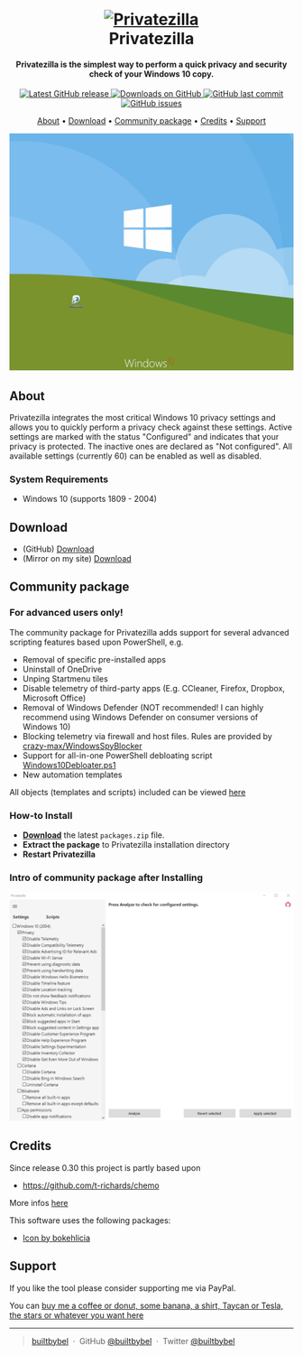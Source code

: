 <h1 align="center">
  <br>
  <a href="http://www.builtbybel.com"><img src="https://github.com/builtbybel/privatezilla/blob/master/src/Privatezilla/icon.ico" alt="Privatezilla" width="200"></a>
  <br>
  Privatezilla
  <br>
</h1>
<h4 align="center">Privatezilla is the simplest way to perform a quick privacy and security check of your Windows 10 copy.
</h4>

<p align="center">
<a href="https://github.com/builtbybel/privatezilla/releases/latest" target="_blank">
<img alt="Latest GitHub release" src="https://img.shields.io/github/release/builtbybel/privatezilla.svg?style=flat-square" />
</a>
	
<a href="https://github.com/builtbybel/privatezilla/releases" target="_blank">
<img alt="Downloads on GitHub" src="https://img.shields.io/github/downloads/builtbybel/privatezilla/total.svg?style=flat-square" />
</a>

<a href="https://github.com/builtbybel/privatezilla/commits/master">
<img src="https://img.shields.io/github/last-commit/builtbybel/privatezilla.svg?style=flat-square&logo=github&logoColor=white"
alt="GitHub last commit">
<a href="https://github.com/builtbybel/burnbytes/issues">
<img src="https://img.shields.io/github/issues-raw/builtbybel/privatezilla.svg?style=flat-square&logo=github&logoColor=white"
alt="GitHub issues">   
  
</p>

<p align="center">
  <a href="#about">About</a> •
  <a href="#download">Download</a> •
  <a href="#community-package">Community package</a> •
  <a href="#credits">Credits</a> •
  <a href="#support">Support</a>
</p>

![intro](https://github.com/builtbybel/privatezilla/blob/master/assets/intro.gif)

## About

Privatezilla integrates the most critical Windows 10 privacy settings and allows you to quickly perform a privacy check against these settings. Active settings are marked with the status "Configured" and indicates that your privacy is protected. The inactive ones are declared as "Not configured". All available settings (currently 60) can be enabled as well as disabled.

### System Requirements

- Windows 10 (supports 1809 - 2004)

## Download

- (GitHub) [Download](https://github.com/builtbybel/privatezilla/releases)
- (Mirror on my site) [Download](https://www.builtbybel.com/privatezilla)

## Community package
### For advanced users only!

The community package for Privatezilla adds support for several advanced scripting features based upon PowerShell, e.g.
- Removal of specific pre-installed apps
- Uninstall of OneDrive 
- Unping Startmenu tiles 
- Disable telemetry of third-party apps (E.g. CCleaner, Firefox, Dropbox, Microsoft Office)
- Removal of Windows Defender (NOT recommended! I can highly recommend using Windows Defender on consumer versions of Windows 10)
- Blocking telemetry via firewall and host files. Rules are provided by [crazy-max/WindowsSpyBlocker](https://github.com/crazy-max/WindowsSpyBlocker)
- Support for all-in-one PowerShell debloating script [Windows10Debloater.ps1](https://github.com/Sycnex/Windows10Debloater) 
- New automation templates					  

All objects (templates and scripts) included can be viewed [here](https://github.com/builtbybel/privatezilla/tree/master/scripts)

### How-to Install
* **[Download](https://github.com/builtbybel/privatezilla/blob/master/scripts/packages.zip?raw=true)** the latest `packages.zip` file.
* **Extract the package** to Privatezilla installation directory
* **Restart Privatezilla**

### Intro of community package after Installing

![community-package](https://github.com/builtbybel/privatezilla/blob/master/assets/community-pkg.gif)

## Credits

Since release 0.30 this project is partly based upon 

- https://github.com/t-richards/chemo

More infos [here](https://www.builtbybel.com/blog/12-company-announcements/39-spydish-becomes-privatezilla-open-source)

This software uses the following packages:

- [Icon by bokehlicia](https://iconarchive.com/show/captiva-icons-by-bokehlicia/preferences-system-icon.html)

## Support
If you like the tool please consider supporting me via PayPal.

You can [buy me a coffee or donut, some banana, a shirt, Taycan or Tesla, the stars or whatever you want here](https://www.paypal.com/cgi-bin/webscr?cmd=_donations&business=donate@builtbybel.com&lc=US&item_name=%20Builtbybel&no_note=0&cn=&currency_code=USD&bn=PP-DonationsBF:btn_donateCC_LG.gif:NonHosted)

---

> [builtbybel](https://www.builtbybel.com) &nbsp;&middot;&nbsp;
> GitHub [@builtbybel](https://github.com/builtbybel) &nbsp;&middot;&nbsp;
> Twitter [@builtbybel](https://twitter.com/builtbybel)
